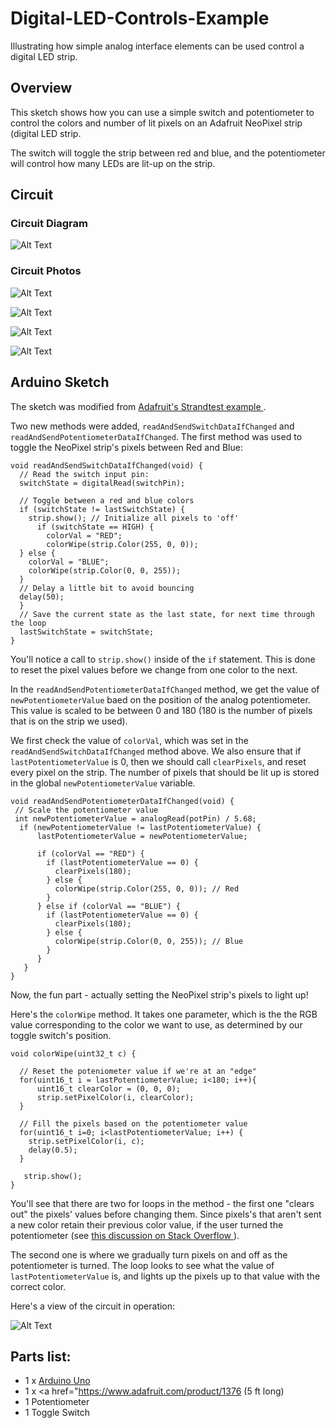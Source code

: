 # Digital-LED-Controls-Example
Illustrating how simple analog interface elements can be used control a digital LED strip.

## Overview	

This sketch shows how you can use a simple switch and potentiometer to control the colors and 
number of lit pixels on an Adafruit NeoPixel strip (digital LED strip.

The switch will toggle the strip between red and blue, and the potentiometer will control 
how many LEDs are lit-up on the strip. 


## Circuit

### Circuit Diagram

![Alt Text](https://github.com/narner/Analog-LED-Multiplexing-Example/raw/master/ReadmeFiles/CircuitDiagram.png)


### Circuit Photos   

![Alt Text](https://github.com/narner/Analog-LED-Multiplexing-Example/raw/master/ReadmeFiles/Photo1.png)

![Alt Text](https://github.com/narner/Analog-LED-Multiplexing-Example/raw/master/ReadmeFiles/Photo2.png)

![Alt Text](https://github.com/narner/Analog-LED-Multiplexing-Example/raw/master/ReadmeFiles/Photo3.png)

![Alt Text](https://github.com/narner/Analog-LED-Multiplexing-Example/raw/master/ReadmeFiles/Photo4.png)



## Arduino Sketch

The sketch was modified from  <a href="https://github.com/adafruit/Adafruit_NeoPixel/blob/master/examples/strandtest/strandtest.ino">Adafruit's Strandtest example </a>.

Two new methods were added, `readAndSendSwitchDataIfChanged` and `readAndSendPotentiometerDataIfChanged`. The first method was used to toggle the NeoPixel strip's 
pixels between Red and Blue:

```
void readAndSendSwitchDataIfChanged(void) {
  // Read the switch input pin:
  switchState = digitalRead(switchPin);

  // Toggle between a red and blue colors
  if (switchState != lastSwitchState) {
    strip.show(); // Initialize all pixels to 'off'
      if (switchState == HIGH) {
        colorVal = "RED";
        colorWipe(strip.Color(255, 0, 0));
  } else {
    colorVal = "BLUE";
    colorWipe(strip.Color(0, 0, 255));
  }
  // Delay a little bit to avoid bouncing
  delay(50);  
  }
  // Save the current state as the last state, for next time through the loop 
  lastSwitchState = switchState;
}
```

You'll notice a call to `strip.show()` inside of the `if` statement. This is done to reset the 
pixel values before we change from one color to the next.

In the `readAndSendPotentiometerDataIfChanged` method, we get the value of `newPotentiometerValue` 
baed on the position of the analog potentiometer. This value is scaled to be between 0 and 180 (180
is the number of pixels that is on the strip we used). 

We first check the value of `colorVal`, which was set in the `readAndSendSwitchDataIfChanged` method
above. We also ensure that if `lastPotentiometerValue` is 0, then we should call `clearPixels`, and
reset every pixel on the strip. The number of pixels that should be lit up is stored in the global
`newPotentiometerValue` variable.

```
void readAndSendPotentiometerDataIfChanged(void) {
 // Scale the potentiometer value
 int newPotentiometerValue = analogRead(potPin) / 5.68;   
  if (newPotentiometerValue != lastPotentiometerValue) {
      lastPotentiometerValue = newPotentiometerValue;

      if (colorVal == "RED") {
        if (lastPotentiometerValue == 0) {
          clearPixels(180);
        } else {
          colorWipe(strip.Color(255, 0, 0)); // Red
        }
      } else if (colorVal == "BLUE") {
        if (lastPotentiometerValue == 0) {
          clearPixels(180);
        } else {
          colorWipe(strip.Color(0, 0, 255)); // Blue
        }
      }
   }
}
```

Now, the fun part - actually setting the NeoPixel strip's pixels to light up!

Here's the `colorWipe` method. It takes one parameter, which is the the RGB value corresponding to 
the color we want to use, as determined by our toggle switch's position. 

```
void colorWipe(uint32_t c) {

  // Reset the poteniometer value if we're at an "edge"
  for(uint16_t i = lastPotentiometerValue; i<180; i++){
      uint16_t clearColor = (0, 0, 0);
      strip.setPixelColor(i, clearColor);
  }

  // Fill the pixels based on the potentiometer value
  for(uint16_t i=0; i<lastPotentiometerValue; i++) {
    strip.setPixelColor(i, c);
    delay(0.5);
  }
  
   strip.show();
}
```

You'll see that there are two for loops in the method - the first one "clears out" the pixels' 
values before changing them. Since pixels's that aren't sent a new color retain their 
previous color value, if the user turned the potentiometer (see 
<a href="https://arduino.stackexchange.com/questions/37469/using-a-potentiometer-to-control-number-of-lit-pixels-on-an-neopixel-strip">this discussion on Stack Overflow </a>).

The second one is where we gradually turn pixels on and off as the potentiometer is turned. The 
loop looks to see what the value of `lastPotentiometerValue` is, and lights up the pixels up to
that value with the correct color. 


Here's a view of the circuit in operation:

![Alt Text](https://github.com/narner/Analog-LED-Multiplexing-Example/raw/master/ReadmeFiles/Circuit.gif)


## Parts list:

* 1 x <a href="https://www.arduino.cc/en/Main/ArduinoBoardUno">Arduino Uno </a>
* 1 x <a href="https://www.adafruit.com/product/1376 </a> (5 ft long)
* 1 Potentiometer
* 1 Toggle Switch
